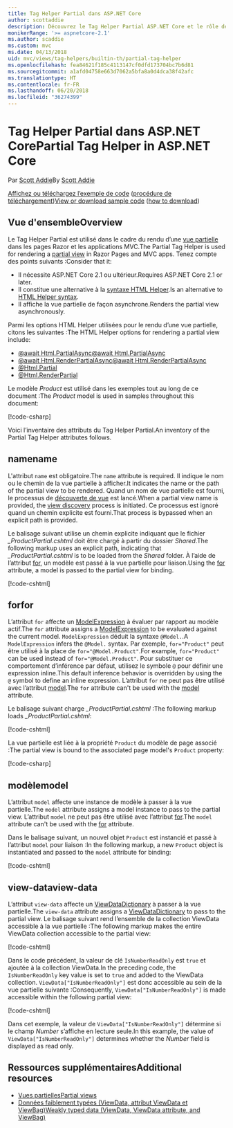 ```yaml
---
title: Tag Helper Partial dans ASP.NET Core
author: scottaddie
description: Découvrez le Tag Helper Partial ASP.NET Core et le rôle de ses attributs dans le rendu d’une vue partielle.
monikerRange: '>= aspnetcore-2.1'
ms.author: scaddie
ms.custom: mvc
ms.date: 04/13/2018
uid: mvc/views/tag-helpers/builtin-th/partial-tag-helper
ms.openlocfilehash: fea84621f185c4113147cf0dfd173704bc7b6d81
ms.sourcegitcommit: a1afd04758e663d7062a5bfa8a0d4dca38f42afc
ms.translationtype: HT
ms.contentlocale: fr-FR
ms.lasthandoff: 06/20/2018
ms.locfileid: "36274399"
---
```

# <a name="partial-tag-helper-in-aspnet-core"></a><span data-ttu-id="e09b3-103">Tag Helper Partial dans ASP.NET Core</span><span class="sxs-lookup"><span data-stu-id="e09b3-103">Partial Tag Helper in ASP.NET Core</span></span>

<span data-ttu-id="e09b3-104">Par [Scott Addie](https://github.com/scottaddie)</span><span class="sxs-lookup"><span data-stu-id="e09b3-104">By [Scott Addie](https://github.com/scottaddie)</span></span>

<span data-ttu-id="e09b3-105">[Affichez ou téléchargez l’exemple de code](https://github.com/aspnet/Docs/tree/master/aspnetcore/mvc/views/tag-helpers/built-in/samples) ([procédure de téléchargement](xref:tutorials/index#how-to-download-a-sample))</span><span class="sxs-lookup"><span data-stu-id="e09b3-105">[View or download sample code](https://github.com/aspnet/Docs/tree/master/aspnetcore/mvc/views/tag-helpers/built-in/samples) ([how to download](xref:tutorials/index#how-to-download-a-sample))</span></span>

## <a name="overview"></a><span data-ttu-id="e09b3-106">Vue d'ensemble</span><span class="sxs-lookup"><span data-stu-id="e09b3-106">Overview</span></span>

<span data-ttu-id="e09b3-107">Le Tag Helper Partial est utilisé dans le cadre du rendu d’une [vue partielle](xref:mvc/views/partial) dans les pages Razor et les applications MVC.</span><span class="sxs-lookup"><span data-stu-id="e09b3-107">The Partial Tag Helper is used for rendering a [partial view](xref:mvc/views/partial) in Razor Pages and MVC apps.</span></span> <span data-ttu-id="e09b3-108">Tenez compte des points suivants :</span><span class="sxs-lookup"><span data-stu-id="e09b3-108">Consider that it:</span></span>

* <span data-ttu-id="e09b3-109">Il nécessite ASP.NET Core 2.1 ou ultérieur.</span><span class="sxs-lookup"><span data-stu-id="e09b3-109">Requires ASP.NET Core 2.1 or later.</span></span>
* <span data-ttu-id="e09b3-110">Il constitue une alternative à la [syntaxe HTML Helper](xref:mvc/views/partial#referencing-a-partial-view).</span><span class="sxs-lookup"><span data-stu-id="e09b3-110">Is an alternative to [HTML Helper syntax](xref:mvc/views/partial#referencing-a-partial-view).</span></span>
* <span data-ttu-id="e09b3-111">Il affiche la vue partielle de façon asynchrone.</span><span class="sxs-lookup"><span data-stu-id="e09b3-111">Renders the partial view asynchronously.</span></span>

<span data-ttu-id="e09b3-112">Parmi les options HTML Helper utilisées pour le rendu d’une vue partielle, citons les suivantes :</span><span class="sxs-lookup"><span data-stu-id="e09b3-112">The HTML Helper options for rendering a partial view include:</span></span>

* [<span data-ttu-id="e09b3-113">@await Html.PartialAsync</span><span class="sxs-lookup"><span data-stu-id="e09b3-113">@await Html.PartialAsync</span></span>](/dotnet/api/microsoft.aspnetcore.mvc.rendering.htmlhelperpartialextensions.partialasync)
* [<span data-ttu-id="e09b3-114">@await Html.RenderPartialAsync</span><span class="sxs-lookup"><span data-stu-id="e09b3-114">@await Html.RenderPartialAsync</span></span>](/dotnet/api/microsoft.aspnetcore.mvc.rendering.htmlhelperpartialextensions.renderpartialasync)
* [@Html.Partial](/dotnet/api/microsoft.aspnetcore.mvc.rendering.htmlhelperpartialextensions.partial)
* [@Html.RenderPartial](/dotnet/api/microsoft.aspnetcore.mvc.rendering.htmlhelperpartialextensions.renderpartial)

<span data-ttu-id="e09b3-115">Le modèle *Product* est utilisé dans les exemples tout au long de ce document :</span><span class="sxs-lookup"><span data-stu-id="e09b3-115">The *Product* model is used in samples throughout this document:</span></span>

[!code-csharp[](samples/TagHelpersBuiltIn/Models/Product.cs)]

<span data-ttu-id="e09b3-116">Voici l’inventaire des attributs du Tag Helper Partial.</span><span class="sxs-lookup"><span data-stu-id="e09b3-116">An inventory of the Partial Tag Helper attributes follows.</span></span>

## <a name="name"></a><span data-ttu-id="e09b3-117">name</span><span class="sxs-lookup"><span data-stu-id="e09b3-117">name</span></span>

<span data-ttu-id="e09b3-118">L'attribut `name` est obligatoire.</span><span class="sxs-lookup"><span data-stu-id="e09b3-118">The `name` attribute is required.</span></span> <span data-ttu-id="e09b3-119">Il indique le nom ou le chemin de la vue partielle à afficher.</span><span class="sxs-lookup"><span data-stu-id="e09b3-119">It indicates the name or the path of the partial view to be rendered.</span></span> <span data-ttu-id="e09b3-120">Quand un nom de vue partielle est fourni, le processus de [découverte de vue](xref:mvc/views/overview#view-discovery) est lancé.</span><span class="sxs-lookup"><span data-stu-id="e09b3-120">When a partial view name is provided, the [view discovery](xref:mvc/views/overview#view-discovery) process is initiated.</span></span> <span data-ttu-id="e09b3-121">Ce processus est ignoré quand un chemin explicite est fourni.</span><span class="sxs-lookup"><span data-stu-id="e09b3-121">That process is bypassed when an explicit path is provided.</span></span>

<span data-ttu-id="e09b3-122">Le balisage suivant utilise un chemin explicite indiquant que le fichier *_ProductPartial.cshtml* doit être chargé à partir du dossier *Shared*.</span><span class="sxs-lookup"><span data-stu-id="e09b3-122">The following markup uses an explicit path, indicating that *_ProductPartial.cshtml* is to be loaded from the *Shared* folder.</span></span> <span data-ttu-id="e09b3-123">À l’aide de l’attribut [for](#for), un modèle est passé à la vue partielle pour liaison.</span><span class="sxs-lookup"><span data-stu-id="e09b3-123">Using the [for](#for) attribute, a model is passed to the partial view for binding.</span></span>

[!code-cshtml[](samples/TagHelpersBuiltIn/Pages/Product.cshtml?name=snippet_Name)]

## <a name="for"></a><span data-ttu-id="e09b3-124">for</span><span class="sxs-lookup"><span data-stu-id="e09b3-124">for</span></span>

<span data-ttu-id="e09b3-125">L’attribut `for` affecte un [ModelExpression](/dotnet/api/microsoft.aspnetcore.mvc.viewfeatures.modelexpression) à évaluer par rapport au modèle actif.</span><span class="sxs-lookup"><span data-stu-id="e09b3-125">The `for` attribute assigns a [ModelExpression](/dotnet/api/microsoft.aspnetcore.mvc.viewfeatures.modelexpression) to be evaluated against the current model.</span></span> <span data-ttu-id="e09b3-126">`ModelExpression` déduit la syntaxe `@Model.`.</span><span class="sxs-lookup"><span data-stu-id="e09b3-126">A `ModelExpression` infers the `@Model.` syntax.</span></span> <span data-ttu-id="e09b3-127">Par exemple, `for="Product"` peut être utilisé à la place de `for="@Model.Product"`.</span><span class="sxs-lookup"><span data-stu-id="e09b3-127">For example, `for="Product"` can be used instead of `for="@Model.Product"`.</span></span> <span data-ttu-id="e09b3-128">Pour substituer ce comportement d’inférence par défaut, utilisez le symbole `@` pour définir une expression inline.</span><span class="sxs-lookup"><span data-stu-id="e09b3-128">This default inference behavior is overridden by using the `@` symbol to define an inline expression.</span></span> <span data-ttu-id="e09b3-129">L’attribut `for` ne peut pas être utilisé avec l’attribut [model](#model).</span><span class="sxs-lookup"><span data-stu-id="e09b3-129">The `for` attribute can't be used with the [model](#model) attribute.</span></span>

<span data-ttu-id="e09b3-130">Le balisage suivant charge *_ProductPartial.cshtml* :</span><span class="sxs-lookup"><span data-stu-id="e09b3-130">The following markup loads *_ProductPartial.cshtml*:</span></span>

[!code-cshtml[](samples/TagHelpersBuiltIn/Pages/Product.cshtml?name=snippet_For)]

<span data-ttu-id="e09b3-131">La vue partielle est liée à la propriété `Product` du modèle de page associé :</span><span class="sxs-lookup"><span data-stu-id="e09b3-131">The partial view is bound to the associated page model's `Product` property:</span></span>

[!code-csharp[](samples/TagHelpersBuiltIn/Pages/Product.cshtml.cs?highlight=8)]

## <a name="model"></a><span data-ttu-id="e09b3-132">modèle</span><span class="sxs-lookup"><span data-stu-id="e09b3-132">model</span></span>

<span data-ttu-id="e09b3-133">L’attribut `model` affecte une instance de modèle à passer à la vue partielle.</span><span class="sxs-lookup"><span data-stu-id="e09b3-133">The `model` attribute assigns a model instance to pass to the partial view.</span></span> <span data-ttu-id="e09b3-134">L’attribut `model` ne peut pas être utilisé avec l’attribut [for](#for).</span><span class="sxs-lookup"><span data-stu-id="e09b3-134">The `model` attribute can't be used with the [for](#for) attribute.</span></span>

<span data-ttu-id="e09b3-135">Dans le balisage suivant, un nouvel objet `Product` est instancié et passé à l’attribut `model` pour liaison :</span><span class="sxs-lookup"><span data-stu-id="e09b3-135">In the following markup, a new `Product` object is instantiated and passed to the `model` attribute for binding:</span></span>

[!code-cshtml[](samples/TagHelpersBuiltIn/Pages/Product.cshtml?name=snippet_Model)]

## <a name="view-data"></a><span data-ttu-id="e09b3-136">view-data</span><span class="sxs-lookup"><span data-stu-id="e09b3-136">view-data</span></span>

<span data-ttu-id="e09b3-137">L’attribut `view-data` affecte un [ViewDataDictionary](/dotnet/api/microsoft.aspnetcore.mvc.viewfeatures.viewdatadictionary) à passer à la vue partielle.</span><span class="sxs-lookup"><span data-stu-id="e09b3-137">The `view-data` attribute assigns a [ViewDataDictionary](/dotnet/api/microsoft.aspnetcore.mvc.viewfeatures.viewdatadictionary) to pass to the partial view.</span></span> <span data-ttu-id="e09b3-138">Le balisage suivant rend l’ensemble de la collection ViewData accessible à la vue partielle :</span><span class="sxs-lookup"><span data-stu-id="e09b3-138">The following markup makes the entire ViewData collection accessible to the partial view:</span></span>

[!code-cshtml[](samples/TagHelpersBuiltIn/Pages/Product.cshtml?name=snippet_ViewData&highlight=5-)]

<span data-ttu-id="e09b3-139">Dans le code précédent, la valeur de clé `IsNumberReadOnly` est `true` et ajoutée à la collection ViewData.</span><span class="sxs-lookup"><span data-stu-id="e09b3-139">In the preceding code, the `IsNumberReadOnly` key value is set to `true` and added to the ViewData collection.</span></span> <span data-ttu-id="e09b3-140">`ViewData["IsNumberReadOnly"]` est donc accessible au sein de la vue partielle suivante :</span><span class="sxs-lookup"><span data-stu-id="e09b3-140">Consequently, `ViewData["IsNumberReadOnly"]` is made accessible within the following partial view:</span></span>

[!code-cshtml[](samples/TagHelpersBuiltIn/Pages/Shared/_ProductViewDataPartial.cshtml?highlight=5)]

<span data-ttu-id="e09b3-141">Dans cet exemple, la valeur de `ViewData["IsNumberReadOnly"]` détermine si le champ *Number* s’affiche en lecture seule.</span><span class="sxs-lookup"><span data-stu-id="e09b3-141">In this example, the value of `ViewData["IsNumberReadOnly"]` determines whether the *Number* field is displayed as read only.</span></span>

## <a name="additional-resources"></a><span data-ttu-id="e09b3-142">Ressources supplémentaires</span><span class="sxs-lookup"><span data-stu-id="e09b3-142">Additional resources</span></span>

* [<span data-ttu-id="e09b3-143">Vues partielles</span><span class="sxs-lookup"><span data-stu-id="e09b3-143">Partial views</span></span>](xref:mvc/views/partial)
* [<span data-ttu-id="e09b3-144">Données faiblement typées (ViewData, attribut ViewData et ViewBag)</span><span class="sxs-lookup"><span data-stu-id="e09b3-144">Weakly typed data (ViewData, ViewData attribute, and ViewBag)</span></span>](xref:mvc/views/overview#weakly-typed-data-viewdata-viewdata-attribute-and-viewbag)
